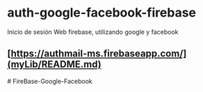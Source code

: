 # auth-google-facebook-firebase
Inicio de sesión Web firebase, utilizando google y facebook

## [https://authmail-ms.firebaseapp.com/](myLib/README.md)
#   F i r e B a s e - G o o g l e - F a c e b o o k  
 